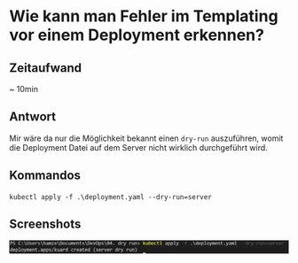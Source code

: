 # Wie kann man Fehler im Templating vor einem Deployment erkennen?

## Zeitaufwand 
~ 10min

## Antwort

Mir wäre da nur die Möglichkeit bekannt einen `dry-run` auszuführen, womit die Deployment Datei auf dem Server nicht wirklich durchgeführt wird.

## Kommandos

```
kubectl apply -f .\deployment.yaml --dry-run=server
```

## Screenshots

![Validate](../images/04_dry-run.PNG)